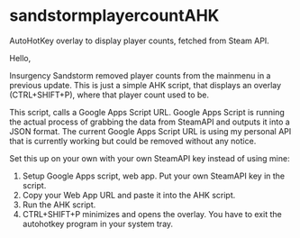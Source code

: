 # sandstormplayercountAHK
AutoHotKey overlay to display player counts, fetched from Steam API.

Hello,

Insurgency Sandstorm removed player counts from the mainmenu in a previous update. This is just a simple AHK script, that displays an overlay (CTRL+SHIFT+P), where that player count used to be. 

This script, calls a Google Apps Script URL. Google Apps Script is running the actual process of grabbing the data from SteamAPI and outputs it into a JSON format. The current Google Apps Script URL is using my personal API that is currently working but could be removed without any notice. 

Set this up on your own with your own SteamAPI key instead of using mine:

1. Setup Google Apps script, web app. Put your own SteamAPI key in the script.
2. Copy your Web App URL and paste it into the AHK script. 
3. Run the AHK script.
4. CTRL+SHIFT+P minimizes and opens the overlay. You have to exit the autohotkey program in your system tray.
